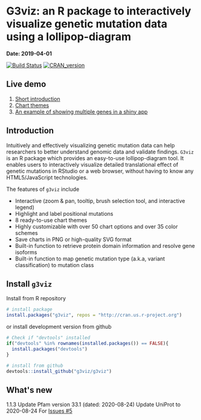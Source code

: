 # <a name="top"></a>G3viz: an R package to interactively visualize genetic mutation data using a lollipop-diagram

  **Date: 2019-04-01**
  
  [![Build Status](https://travis-ci.org/G3viz/g3viz.svg?branch=master)](https://travis-ci.org/G3viz/g3viz)
  [![CRAN_version](http://www.r-pkg.org/badges/version/g3viz)](https://cran.r-project.org/package=g3viz)

## Live demo
1. [Short introduction](https://g3viz.github.io/g3viz/)
1. [Chart themes](https://g3viz.github.io/g3viz/chart_themes.html)
1. [An example of showing multiple genes in a shiny app](https://g3viz.github.io/g3viz/shiny_app.html)

## Introduction

Intuitively and effectively visualizing genetic mutation data can help researchers to better understand genomic data and validate findings.  `G3viz` is an R package which provides an easy-to-use lollipop-diagram tool.  It enables users to interactively visualize detailed translational effect of genetic mutations in RStudio or a web browser, without having to know any HTML5/JavaScript technologies.

The features of `g3viz` include

- Interactive (zoom & pan, tooltip, brush selection tool, and interactive legend)
- Highlight and label positional mutations
- 8 ready-to-use chart themes
- Highly customizable with over 50 chart options and over 35 color schemes
- Save charts in PNG or high-quality SVG format
- Built-in function to retrieve protein domain information and resolve gene isoforms
- Built-in function to map genetic mutation type (a.k.a, variant classification) to mutation class

## Install `g3viz`

Install from R repository
```r
# install package
install.packages("g3viz", repos = "http://cran.us.r-project.org")
```
or install development version from github
```r
# Check if "devtools" installed
if("devtools" %in% rownames(installed.packages()) == FALSE){ 
  install.packages("devtools")
}

# install from github
devtools::install_github("g3viz/g3viz")
```


## What's new

1.1.3  Update Pfam version 33.1 (dated: 2020-08-24)
       Update UniProt to 2020-08-24
       For [Issues #5](https://github.com/G3viz/g3viz/issues/5)
